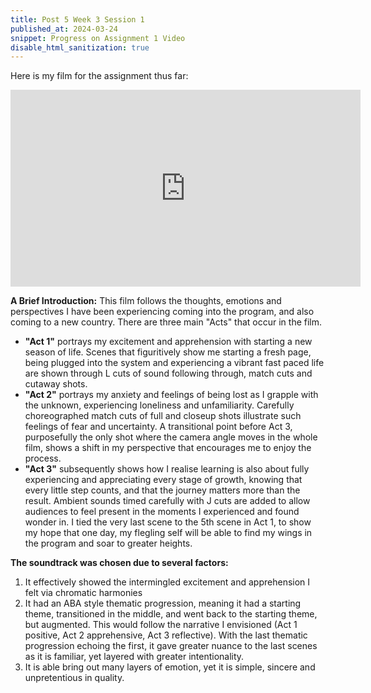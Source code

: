 ```yaml
---
title: Post 5 Week 3 Session 1
published_at: 2024-03-24
snippet: Progress on Assignment 1 Video
disable_html_sanitization: true
---
```

Here is my film for the assignment thus far:
<iframe width="560" height="315" src="https://www.youtube.com/embed/zvlrZUPC3Uk?si=QrmJsKwwklmHdSOx" title="YouTube video player" frameborder="0" allow="accelerometer; autoplay; clipboard-write; encrypted-media; gyroscope; picture-in-picture; web-share" referrerpolicy="strict-origin-when-cross-origin" allowfullscreen></iframe>


**A Brief Introduction:**
This film follows the thoughts, emotions and perspectives I have been experiencing coming into the program, and also coming to a new country. There are three main "Acts" that occur in the film. 
* **"Act 1"** portrays my excitement and apprehension with starting a new season of life. Scenes that figuritively show me starting a fresh page, being plugged into the system and experiencing a vibrant fast paced life are shown through L cuts of sound following through, match cuts and cutaway shots. 
* **"Act 2"** portrays my anxiety and feelings of being lost as I grapple with the unknown, experiencing loneliness and unfamiliarity. Carefully choreographed match cuts of full and closeup shots illustrate such feelings of fear and uncertainty. A transitional point before Act 3, purposefully the only shot where the camera angle moves in the whole film, shows a shift in my perspective that encourages me to enjoy the process. 
* **"Act 3"** subsequently shows how I realise learning is also about fully experiencing and appreciating every stage of growth, knowing that every little step counts, and that the journey matters more than the result. Ambient sounds timed carefully with J cuts are added to allow audiences to feel present in the moments I experienced and found wonder in. I tied the very last scene to the 5th scene in Act 1, to show my hope that one day, my flegling self will be able to find my wings in the program and soar to greater heights.

**The soundtrack was chosen due to several factors:** 
1. It effectively showed the intermingled excitement and apprehension I felt via chromatic harmonies
2. It had an ABA style thematic progression, meaning it had a starting theme, transitioned in the middle, and went back to the starting theme, but augmented. This would follow the narrative I envisioned (Act 1 positive, Act 2 apprehensive, Act 3 reflective). With the last thematic progression echoing the first, it gave greater nuance to the last scenes as it is familiar, yet layered with greater intentionality. 
3. It is able bring out many layers of emotion, yet it is simple, sincere and unpretentious in quality.


